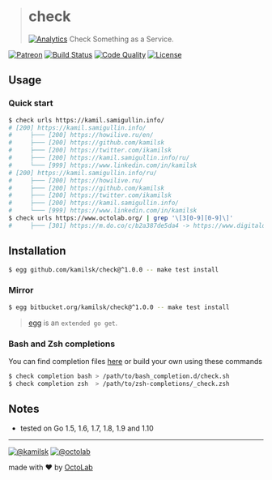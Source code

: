> # check
> [![Analytics](https://ga-beacon.appspot.com/UA-109817251-19/check/readme?pixel)](https://github.com/kamilsk/check)
> Check Something as a Service.

[![Patreon](https://img.shields.io/badge/patreon-donate-orange.svg)](https://www.patreon.com/octolab)
[![Build Status](https://travis-ci.org/kamilsk/check.svg?branch=master)](https://travis-ci.org/kamilsk/check)
[![Code Quality](https://scrutinizer-ci.com/g/kamilsk/check/badges/quality-score.png?b=master)](https://scrutinizer-ci.com/g/kamilsk/check/?branch=master)
[![License](https://img.shields.io/badge/license-MIT-blue.svg)](LICENSE)

## Usage

### Quick start

```bash
$ check urls https://kamil.samigullin.info/
# [200] https://kamil.samigullin.info/
#     ├─── [200] https://howilive.ru/en/
#     ├─── [200] https://github.com/kamilsk
#     ├─── [200] https://twitter.com/ikamilsk
#     ├─── [200] https://kamil.samigullin.info/ru/
#     └─── [999] https://www.linkedin.com/in/kamilsk
# [200] https://kamil.samigullin.info/ru/
#     ├─── [200] https://howilive.ru/
#     ├─── [200] https://github.com/kamilsk
#     ├─── [200] https://twitter.com/ikamilsk
#     ├─── [200] https://kamil.samigullin.info/
#     └─── [999] https://www.linkedin.com/in/kamilsk
$ check urls https://www.octolab.org/ | grep '\[3[0-9][0-9]\]'
#     ├─── [301] https://m.do.co/c/b2a387de5da4 -> https://www.digitalocean.com...
```

## Installation

```bash
$ egg github.com/kamilsk/check@^1.0.0 -- make test install
```

### Mirror

```bash
$ egg bitbucket.org/kamilsk/check@^1.0.0 -- make test install
```

> [egg](https://github.com/kamilsk/egg) is an `extended go get`.

### Bash and Zsh completions

You can find completion files [here](https://github.com/kamilsk/shared/tree/dotfiles/bash_completion.d) or
build your own using these commands

```bash
$ check completion bash > /path/to/bash_completion.d/check.sh
$ check completion zsh  > /path/to/zsh-completions/_check.zsh
```

## Notes

- tested on Go 1.5, 1.6, 1.7, 1.8, 1.9 and 1.10

---

[![@kamilsk](https://img.shields.io/badge/author-%40kamilsk-blue.svg)](https://twitter.com/ikamilsk)
[![@octolab](https://img.shields.io/badge/sponsor-%40octolab-blue.svg)](https://twitter.com/octolab_inc)

made with ❤️ by [OctoLab](https://www.octolab.org/)
